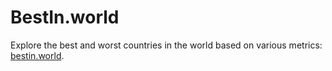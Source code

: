 # BestIn.world

Explore the best and worst countries in the world based on various metrics: [bestin.world](https://bestin.world).
